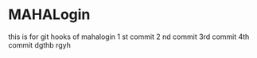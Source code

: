 
# MAHALogin
this is for git hooks  of mahalogin
1 st commit
2 nd commit 
3rd commit
4th commit 
dgthb
rgyh
